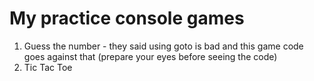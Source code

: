 # My practice console games
1. Guess the number - they said using goto is bad and this game code goes against that (prepare your eyes before seeing the code)
2. Tic Tac Toe
